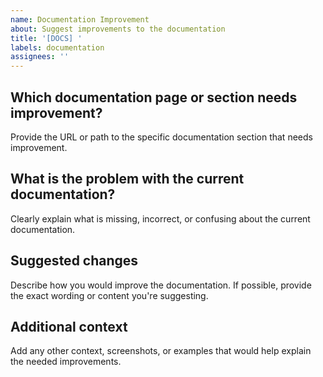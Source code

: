 ```yaml
---
name: Documentation Improvement
about: Suggest improvements to the documentation
title: '[DOCS] '
labels: documentation
assignees: ''
---
```


## Which documentation page or section needs improvement?
Provide the URL or path to the specific documentation section that needs improvement.

## What is the problem with the current documentation?
Clearly explain what is missing, incorrect, or confusing about the current documentation.

## Suggested changes
Describe how you would improve the documentation. If possible, provide the exact wording or content you're suggesting.

## Additional context
Add any other context, screenshots, or examples that would help explain the needed improvements.
